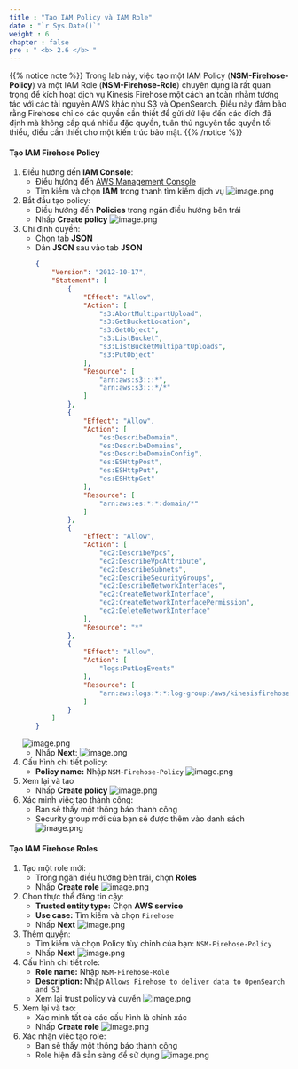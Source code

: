 ```yaml
---
title : "Tạo IAM Policy và IAM Role"
date : "`r Sys.Date()`"
weight : 6
chapter : false
pre : " <b> 2.6 </b> "
---
```


{{% notice note %}}
Trong lab này, việc tạo một IAM Policy (**NSM-Firehose-Policy**) và một IAM Role (**NSM-Firehose-Role**) chuyên dụng là rất quan trọng để kích hoạt dịch vụ Kinesis Firehose một cách an toàn nhằm tương tác với các tài nguyên AWS khác như S3 và OpenSearch. Điều này đảm bảo rằng Firehose chỉ có các quyền cần thiết để gửi dữ liệu đến các đích đã định mà không cấp quá nhiều đặc quyền, tuân thủ nguyên tắc quyền tối thiểu, điều cần thiết cho một kiến trúc bảo mật.
{{% /notice %}}

#### Tạo IAM Firehose Policy
1. Điều hướng đến **IAM Console**:
    - Điều hướng đến [AWS Management Console](https://aws.amazon.com/console/)
    - Tìm kiếm và chọn **IAM** trong thanh tìm kiếm dịch vụ
    ![image.png](image.png)
2. Bắt đầu tạo policy:
    - Điều hướng đến **Policies** trong ngăn điều hướng bên trái
    - Nhấp **Create policy**
    ![image.png](image%201.png)
3. Chỉ định quyền:
    - Chọn tab **JSON**
    - Dán **JSON** sau vào tab **JSON**
        ```json
        {
            "Version": "2012-10-17",
            "Statement": [
                {
                    "Effect": "Allow",
                    "Action": [
                        "s3:AbortMultipartUpload",
                        "s3:GetBucketLocation",
                        "s3:GetObject",
                        "s3:ListBucket",
                        "s3:ListBucketMultipartUploads",
                        "s3:PutObject"
                    ],
                    "Resource": [
                        "arn:aws:s3:::*",
                        "arn:aws:s3:::*/*"
                    ]
                },
                {
                    "Effect": "Allow",
                    "Action": [
                        "es:DescribeDomain",
                        "es:DescribeDomains",
                        "es:DescribeDomainConfig",
                        "es:ESHttpPost",
                        "es:ESHttpPut",
                        "es:ESHttpGet"
                    ],
                    "Resource": [
                        "arn:aws:es:*:*:domain/*"
                    ]
                },
                {
                    "Effect": "Allow",
                    "Action": [
                        "ec2:DescribeVpcs",
                        "ec2:DescribeVpcAttribute",
                        "ec2:DescribeSubnets",
                        "ec2:DescribeSecurityGroups",
                        "ec2:DescribeNetworkInterfaces",
                        "ec2:CreateNetworkInterface",
                        "ec2:CreateNetworkInterfacePermission",
                        "ec2:DeleteNetworkInterface"
                    ],
                    "Resource": "*"
                },
                {
                    "Effect": "Allow",
                    "Action": [
                        "logs:PutLogEvents"
                    ],
                    "Resource": [
                        "arn:aws:logs:*:*:log-group:/aws/kinesisfirehose/*:*"
                    ]
                }
            ]
        }
        ```
    ![image.png](image%202.png)
    - Nhấp **Next**:
    ![image.png](image%203.png)
4. Cấu hình chi tiết policy:
    - **Policy name:** Nhập `NSM-Firehose-Policy`
    ![image.png](image%204.png)
5. Xem lại và tạo
    - Nhấp **Create policy**
    ![image.png](image%205.png)
6. Xác minh việc tạo thành công:
    - Bạn sẽ thấy một thông báo thành công
    - Security group mới của bạn sẽ được thêm vào danh sách
    ![image.png](image%206.png)
#### Tạo IAM Firehose Roles
1. Tạo một role mới:
    - Trong ngăn điều hướng bên trái, chọn **Roles**
    - Nhấp **Create role**
    ![image.png](image%207.png)
2. Chọn thực thể đáng tin cậy:
    - **Trusted entity type:** Chọn **AWS service**
    - **Use case:** Tìm kiếm và chọn `Firehose`
    - Nhấp **Next**
    ![image.png](image%208.png)
3. Thêm quyền:
    - Tìm kiếm và chọn Policy tùy chỉnh của bạn: `NSM-Firehose-Policy`
    - Nhấp **Next**
    ![image.png](image%209.png)
4. Cấu hình chi tiết role:
    - **Role name:** Nhập `NSM-Firehose-Role`
    - **Description:** Nhập `Allows Firehose to deliver data to OpenSearch and S3`
    - Xem lại trust policy và quyền
    ![image.png](image%2010.png)
5. Xem lại và tạo:
    - Xác minh tất cả các cấu hình là chính xác
    - Nhấp **Create role**
    ![image.png](image%2011.png)
6. Xác nhận việc tạo role:
    - Bạn sẽ thấy một thông báo thành công
    - Role hiện đã sẵn sàng để sử dụng
    ![image.png](image%2012.png)